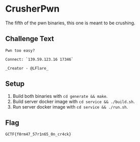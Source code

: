 # CrusherPwn
The fifth of the pwn binaries, this one is meant to be crushing.

## Challenge Text
```
Pwn too easy?

Connect: `139.59.123.16 17346`

_Creator - @LFlare_
```

## Setup
1. Build both binaries with `cd generate && make`.
2. Build server docker image with `cd service && ./build.sh`.
3. Run server docker image with `cd service && ./run.sh`.

## Flag
`GCTF{f0rm47_57r1n65_0n_cr4ck}`
